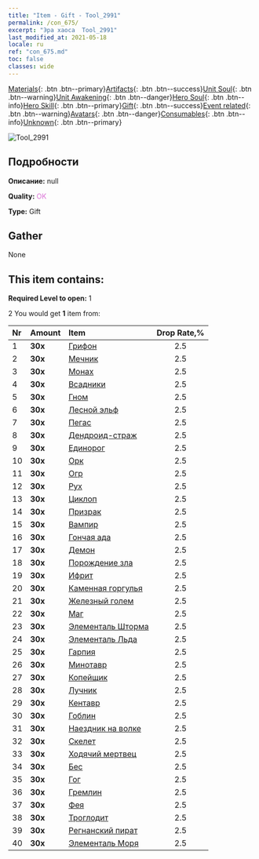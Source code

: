 ```yaml
---
title: "Item - Gift - Tool_2991"
permalink: /con_675/
excerpt: "Эра хаоса  Tool_2991"
last_modified_at: 2021-05-18
locale: ru
ref: "con_675.md"
toc: false
classes: wide
---
```

 [Materials](/ItemsRU/){: .btn .btn--primary}[Artifacts](/ItemsRU/Artifacts/){: .btn .btn--success}[Unit Soul](/ItemsRU/UnitSoul/){: .btn .btn--warning}[Unit Awakening](/ItemsRU/UnitAwakening/){: .btn .btn--danger}[Hero Soul](/ItemsRU/HeroSoul/){: .btn .btn--info}[Hero Skill](/ItemsRU/HeroSkill/){: .btn .btn--primary}[Gift](/ItemsRU/Gift/){: .btn .btn--success}[Event related](/ItemsRU/Events/){: .btn .btn--warning}[Avatars](/ItemsRU/Avatars/){: .btn .btn--danger}[Consumables](/ItemsRU/Consumables/){: .btn .btn--info}[Unknown](/ItemsRU/Unknown/){: .btn .btn--primary}

 ![Tool_2991](/images/t/i_907167.png)

## Подробности
 **Описание:** null

 **Quality:** <span style="color: #DA70D6">OK</span>

 **Type:** Gift

## Gather

  None

## This item contains:

 **Required Level to open:** 1

 2 You would get **1** item  from:

  | Nr | Amount |     Item    | Drop Rate,% |
  |:---|:-------|:------------|:---------:|
  | 1 |  **30x** | [Грифон](/ItemsRU/unt_192/) | 2.5 | 
  | 2 |  **30x** | [Мечник](/ItemsRU/unt_193/) | 2.5 | 
  | 3 |  **30x** | [Монах](/ItemsRU/unt_194/) | 2.5 | 
  | 4 |  **30x** | [Всадники](/ItemsRU/unt_195/) | 2.5 | 
  | 5 |  **30x** | [Гном](/ItemsRU/unt_200/) | 2.5 | 
  | 6 |  **30x** | [Лесной эльф](/ItemsRU/unt_201/) | 2.5 | 
  | 7 |  **30x** | [Пегас](/ItemsRU/unt_202/) | 2.5 | 
  | 8 |  **30x** | [Дендроид-страж](/ItemsRU/unt_203/) | 2.5 | 
  | 9 |  **30x** | [Единорог](/ItemsRU/unt_204/) | 2.5 | 
  | 10 |  **30x** | [Орк](/ItemsRU/unt_219/) | 2.5 | 
  | 11 |  **30x** | [Огр](/ItemsRU/unt_220/) | 2.5 | 
  | 12 |  **30x** | [Рух](/ItemsRU/unt_221/) | 2.5 | 
  | 13 |  **30x** | [Циклоп](/ItemsRU/unt_222/) | 2.5 | 
  | 14 |  **30x** | [Призрак](/ItemsRU/unt_210/) | 2.5 | 
  | 15 |  **30x** | [Вампир](/ItemsRU/unt_211/) | 2.5 | 
  | 16 |  **30x** | [Гончая ада](/ItemsRU/unt_228/) | 2.5 | 
  | 17 |  **30x** | [Демон](/ItemsRU/unt_229/) | 2.5 | 
  | 18 |  **30x** | [Порождение зла](/ItemsRU/unt_230/) | 2.5 | 
  | 19 |  **30x** | [Ифрит](/ItemsRU/unt_231/) | 2.5 | 
  | 20 |  **30x** | [Каменная горгулья](/ItemsRU/unt_236/) | 2.5 | 
  | 21 |  **30x** | [Железный голем](/ItemsRU/unt_237/) | 2.5 | 
  | 22 |  **30x** | [Маг](/ItemsRU/unt_238/) | 2.5 | 
  | 23 |  **30x** | [Элементаль Шторма](/ItemsRU/unt_263/) | 2.5 | 
  | 24 |  **30x** | [Элементаль Льда](/ItemsRU/unt_264/) | 2.5 | 
  | 25 |  **30x** | [Гарпия](/ItemsRU/unt_245/) | 2.5 | 
  | 26 |  **30x** | [Минотавр](/ItemsRU/unt_248/) | 2.5 | 
  | 27 |  **30x** | [Копейщик](/ItemsRU/unt_190/) | 2.5 | 
  | 28 |  **30x** | [Лучник](/ItemsRU/unt_191/) | 2.5 | 
  | 29 |  **30x** | [Кентавр](/ItemsRU/unt_199/) | 2.5 | 
  | 30 |  **30x** | [Гоблин](/ItemsRU/unt_217/) | 2.5 | 
  | 31 |  **30x** | [Наездник на волке](/ItemsRU/unt_218/) | 2.5 | 
  | 32 |  **30x** | [Скелет](/ItemsRU/unt_208/) | 2.5 | 
  | 33 |  **30x** | [Ходячий мертвец](/ItemsRU/unt_209/) | 2.5 | 
  | 34 |  **30x** | [Бес](/ItemsRU/unt_226/) | 2.5 | 
  | 35 |  **30x** | [Гог](/ItemsRU/unt_227/) | 2.5 | 
  | 36 |  **30x** | [Гремлин](/ItemsRU/unt_235/) | 2.5 | 
  | 37 |  **30x** | [Фея](/ItemsRU/unt_262/) | 2.5 | 
  | 38 |  **30x** | [Троглодит](/ItemsRU/unt_244/) | 2.5 | 
  | 39 |  **30x** | [Регнанский пират](/ItemsRU/unt_273/) | 2.5 | 
  | 40 |  **30x** | [Элементаль Моря](/ItemsRU/unt_275/) | 2.5 | 
